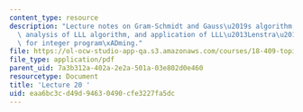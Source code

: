 ```yaml
---
content_type: resource
description: "Lecture notes on Gram-Schmidt and Gauss\u2019s algorithm, the LLL algorithm,\
  \ analysis of LLL algorithm, and application of LLL\u2013Lenstra\u2019s algorithm\
  \ for integer program\xADming."
file: https://ol-ocw-studio-app-qa.s3.amazonaws.com/courses/18-409-topics-in-theoretical-computer-science-an-algorithmists-toolkit-fall-2009/eaa6bc3cd49d94630490cfe3227fa5dc_MIT18_409F09_scribe20.pdf
file_type: application/pdf
parent_uid: 7a3b312a-402a-2e2a-501a-03e802d0e460
resourcetype: Document
title: 'Lecture 20 '
uid: eaa6bc3c-d49d-9463-0490-cfe3227fa5dc
---
```


